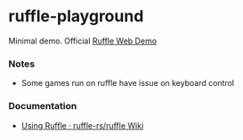 ruffle-playground
=================
Minimal demo. Official [Ruffle Web Demo](https://ruffle.rs/demo/)

### Notes
- Some games run on ruffle have issue on keyboard control

### Documentation
- [Using Ruffle · ruffle-rs/ruffle Wiki](https://github.com/ruffle-rs/ruffle/wiki/Using-Ruffle)
